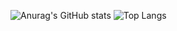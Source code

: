 ![Anurag's GitHub stats](https://github-readme-stats.vercel.app/api?username=HJ-513&show_icons=true&theme=radical)
![Top Langs](https://github-readme-stats.vercel.app/api/top-langs/?username=HJ-513&layout=compact)
